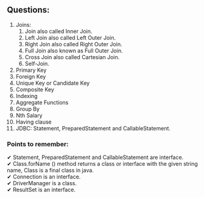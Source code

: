 ## Questions:  
1.  Joins: 
    1.  Join also called Inner Join.
    1.  Left Join also called Left Outer Join.
    1.  Right Join also called Right Outer Join. 
    1.  Full Join also known as Full Outer Join. 
    1.  Cross Join also called Cartesian Join. 
    1.  Self-Join. 
1.  Primary Key 
1.  Foreign Key 
1.  Unique Key or Candidate Key 
1.  Composite Key 
1.  Indexing 
1.  Aggregate Functions 
1.  Group By 
1.  Nth Salary 
1.  Having clause 
1.  JDBC: Statement, PreparedStatement and CallableStatement. 


### Points to remember:  
✔ Statement, PreparedStatement and CallableStatement are interface.  
✔ Class.forName () method returns a class or interface with the given string name, Class is a final class in java.  
✔ Connection is an interface.  
✔ DriverManager is a class.  
✔ ResultSet is an interface.  
